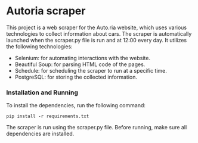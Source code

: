 # Autoria scraper
This project is a web scraper for the Auto.ria website, which uses various technologies to collect information about cars. The scraper is automatically launched when the scraper.py file is run and at 12:00 every day. It utilizes the following technologies:
- Selenium: for automating interactions with the website.
- Beautiful Soup: for parsing HTML code of the pages.
- Schedule: for scheduling the scraper to run at a specific time.
- PostgreSQL: for storing the collected information.
### Installation and Running
To install the dependencies, run the following command:
```
pip install -r requirements.txt
```
The scraper is run using the scraper.py file. Before running, make sure all dependencies are installed.
